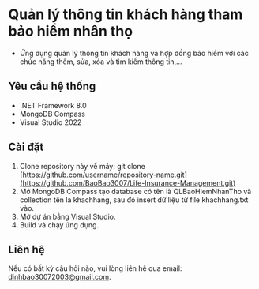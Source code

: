 # Quản lý thông tin khách hàng tham bảo hiểm nhân thọ
 - Ứng dụng quản lý thông tin khách hàng và hợp đồng bảo hiểm với các chức năng thêm, sửa, xóa và tìm kiếm thông tin,...
## Yêu cầu hệ thống
- .NET Framework 8.0
- MongoDB Compass
- Visual Studio 2022
## Cài đặt 
1. Clone repository này về máy: git clone [https://github.com/username/repository-name.git](https://github.com/BaoBao3007/Life-Insurance-Management.git)
2. Mở MongoDB Compass tạo database có tên là QLBaoHiemNhanTho và collection tên là khachhang, sau đó insert dữ liệu từ file khachhang.txt vào.
3. Mở dự án bằng Visual Studio.
4. Build và chạy ứng dụng.
## Liên hệ
Nếu có bất kỳ câu hỏi nào, vui lòng liên hệ qua email: dinhbao30072003@gmail.com.

